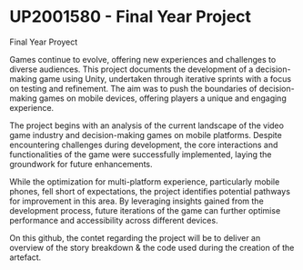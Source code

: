 # UP2001580 - Final Year Project
Final Year Proyect

Games continue to evolve, offering new experiences and challenges to diverse audiences. This project documents the development of a decision-making game using Unity, undertaken through iterative sprints with a focus on testing and refinement. The aim was to push the boundaries of decision-making games on mobile devices, offering players a unique and engaging experience.

The project begins with an analysis of the current landscape of the video game industry and decision-making games on mobile platforms. Despite encountering challenges during development, the core interactions and functionalities of the game were successfully implemented, laying the groundwork for future enhancements.

While the optimization for multi-platform experience, particularly mobile phones, fell short of expectations, the project identifies potential pathways for improvement in this area. By leveraging insights gained from the development process, future iterations of the game can further optimise performance and accessibility across different devices.

On this github, the contet regarding the project will be to deliver an overview of the story breakdown & the code used during the creation of the artefact.
